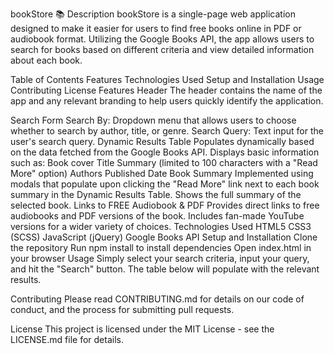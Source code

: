 bookStore :books:
Description
bookStore is a single-page web application designed to make it easier for users to find free books online in PDF or audiobook format. Utilizing the Google Books API, the app allows users to search for books based on different criteria and view detailed information about each book.

Table of Contents
Features
Technologies Used
Setup and Installation
Usage
Contributing
License
Features
Header
The header contains the name of the app and any relevant branding to help users quickly identify the application.

Search Form
Search By: Dropdown menu that allows users to choose whether to search by author, title, or genre.
Search Query: Text input for the user's search query.
Dynamic Results Table
Populates dynamically based on the data fetched from the Google Books API.
Displays basic information such as:
Book cover
Title
Summary (limited to 100 characters with a "Read More" option)
Authors
Published Date
Book Summary
Implemented using modals that populate upon clicking the "Read More" link next to each book summary in the Dynamic Results Table.
Shows the full summary of the selected book.
Links to FREE Audiobook & PDF
Provides direct links to free audiobooks and PDF versions of the book.
Includes fan-made YouTube versions for a wider variety of choices.
Technologies Used
HTML5
CSS3 (SCSS)
JavaScript (jQuery)
Google Books API
Setup and Installation
Clone the repository
Run npm install to install dependencies
Open index.html in your browser
Usage
Simply select your search criteria, input your query, and hit the "Search" button. The table below will populate with the relevant results.

Contributing
Please read CONTRIBUTING.md for details on our code of conduct, and the process for submitting pull requests.

License
This project is licensed under the MIT License - see the LICENSE.md file for details.